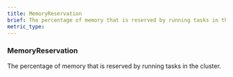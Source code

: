 ```yaml
---
title: MemoryReservation
brief: The percentage of memory that is reserved by running tasks in the cluster.
metric_type:
---
```

### MemoryReservation

The percentage of memory that is reserved by running tasks in the cluster.
